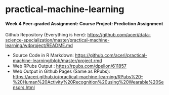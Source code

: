# practical-machine-learning

#### Week 4 Peer-graded Assignment: Course Project: Prediction Assignment 

Github Repository (Everything is here):
https://github.com/aceri/data-science-specialization/master/practical-machine-learning/w4project/README.md
- Source Code in R Markdown: https://github.com/aceri/practical-machine-learning/blob/master/project.rmd
- Web RPubs Output : https://rpubs.com/dpellon/611857
- Web Output in Github Pages (Same as RPubs): https://aceri.github.io/practical-machine-learning/RPubs%20-%20Human%20Activity%20Recognition%20using%20Wearable%20Sensors.html
